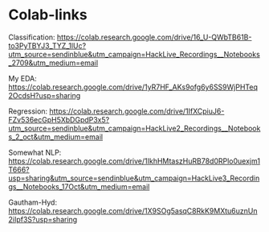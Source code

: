 # Colab-links

Classification: https://colab.research.google.com/drive/16_U-QWbTB61B-to3PyTBYJ3_TYZ_1lUc?utm_source=sendinblue&utm_campaign=HackLive_Recordings__Notebooks_2709&utm_medium=email

My EDA: https://colab.research.google.com/drive/1yR7HF_AKs9ofg6y6SS9WjPHTeq2OcdsH?usp=sharing

Regression: https://colab.research.google.com/drive/1IfXCpiuJ6-FZv536ecGpH5XbDGpdP3x5?utm_source=sendinblue&utm_campaign=HackLive2_Recordings__Notebooks_2_oct&utm_medium=email

Somewhat NLP: https://colab.research.google.com/drive/1IkhHMtaszHuRB78d0RPlo0uexjm1T666?usp=sharing&utm_source=sendinblue&utm_campaign=HackLive3_Recordings__Notebooks_17Oct&utm_medium=email

Gautham-Hyd: https://colab.research.google.com/drive/1X9SOg5asqC8RkK9MXtu6uznUn2iIpf3S?usp=sharing
